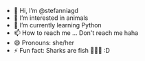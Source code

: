 - 👋 Hi, I’m @stefanniagd
- 👀 I’m interested in animals
- 🌱 I’m currently learning Python
- 📫 How to reach me ... Don't reach me haha
- 😄 Pronouns: she/her
- ⚡ Fun fact: Sharks are fish 🦈🐠🐡 :D

<!---
stefanniagd/stefanniagd is a ✨ special ✨ repository because its `README.md` (this file) appears on your GitHub profile.
You can click the Preview link to take a look at your changes.
--->
